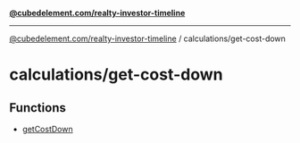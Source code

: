 [**@cubedelement.com/realty-investor-timeline**](../../index.md)

---

[@cubedelement.com/realty-investor-timeline](../../modules.md) / calculations/get-cost-down

# calculations/get-cost-down

## Functions

- [getCostDown](functions/getCostDown.md)
